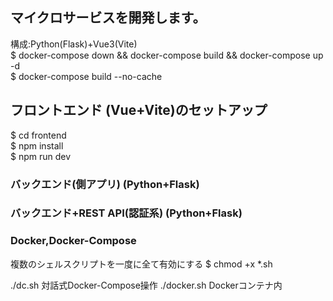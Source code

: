## マイクロサービスを開発します。

構成:Python(Flask)+Vue3(Vite)<br>
$ docker-compose down && docker-compose build && docker-compose up -d<br>
$ docker-compose build --no-cache

## フロントエンド (Vue+Vite)のセットアップ
$ cd frontend<br>
$ npm install<br>
$ npm run dev<br>

### バックエンド(側アプリ) (Python+Flask)

### バックエンド+REST API(認証系) (Python+Flask)

### Docker,Docker-Compose
複数のシェルスクリプトを一度に全て有効にする
$ chmod +x *.sh

./dc.sh 対話式Docker-Compose操作
./docker.sh Dockerコンテナ内